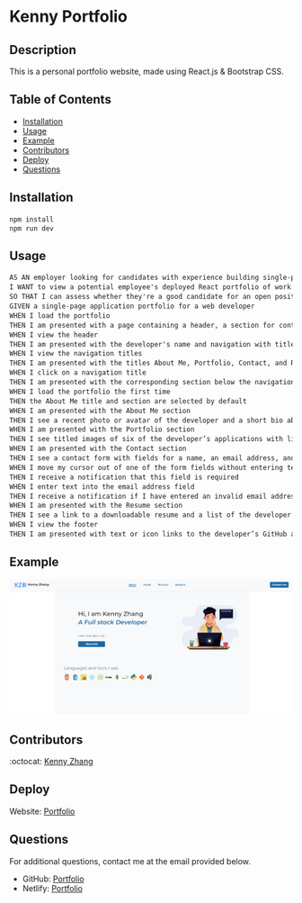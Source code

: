 # Kenny Portfolio

## Description

This is a personal portfolio website, made using React.js & Bootstrap CSS.

## Table of Contents

- [Installation](#installation)
- [Usage](#usage)
- [Example](#example)
- [Contributors](#contributors)
- [Deploy](#deploy)
- [Questions](#questions)

## Installation

```
npm install
npm run dev
```

## Usage

```md
AS AN employer looking for candidates with experience building single-page applications
I WANT to view a potential employee's deployed React portfolio of work samples
SO THAT I can assess whether they're a good candidate for an open position
GIVEN a single-page application portfolio for a web developer
WHEN I load the portfolio
THEN I am presented with a page containing a header, a section for content, and a footer
WHEN I view the header
THEN I am presented with the developer's name and navigation with titles corresponding to different sections of the portfolio
WHEN I view the navigation titles
THEN I am presented with the titles About Me, Portfolio, Contact, and Resume, and the title corresponding to the current section is highlighted
WHEN I click on a navigation title
THEN I am presented with the corresponding section below the navigation without the page reloading and that title is highlighted
WHEN I load the portfolio the first time
THEN the About Me title and section are selected by default
WHEN I am presented with the About Me section
THEN I see a recent photo or avatar of the developer and a short bio about them
WHEN I am presented with the Portfolio section
THEN I see titled images of six of the developer’s applications with links to both the deployed applications and the corresponding GitHub repository
WHEN I am presented with the Contact section
THEN I see a contact form with fields for a name, an email address, and a message
WHEN I move my cursor out of one of the form fields without entering text
THEN I receive a notification that this field is required
WHEN I enter text into the email address field
THEN I receive a notification if I have entered an invalid email address
WHEN I am presented with the Resume section
THEN I see a link to a downloadable resume and a list of the developer’s proficiencies
WHEN I view the footer
THEN I am presented with text or icon links to the developer’s GitHub and LinkedIn profiles, and their profile on a third platform (Stack Overflow, Twitter) 
```

## Example

![](./public/ex1.png)

## Contributors

:octocat: [Kenny Zhang](https://github.com/KennyZhang12138)

## Deploy

Website: [Portfolio](https://kenny-zhang-portfolio.netlify.app/)

## Questions

For additional questions, contact me at the email provided below.

- GitHub: [Portfolio](https://github.com/KennyZhang12138/Personal-Portfolio)
- Netlify: [Portfolio](https://app.netlify.com/sites/kenny-zhang-portfolio/overview)